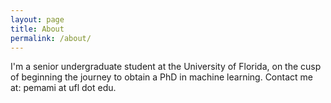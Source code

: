 ```yaml
---
layout: page
title: About
permalink: /about/
---
```


I'm a senior undergraduate student at the University of Florida, on the cusp of beginning the journey
to obtain a PhD in machine learning. Contact me at: pemami at ufl dot edu. 